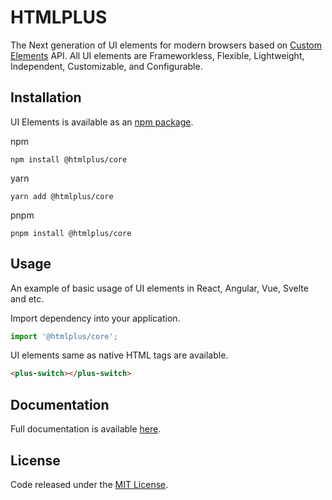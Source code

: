 # HTMLPLUS

The Next generation of UI elements for modern browsers based on [Custom Elements](https://mdn.io/custom-elements) API. All UI elements are Frameworkless, Flexible, Lightweight, Independent, Customizable, and Configurable.

## Installation

UI Elements is available as an [npm package](https://npmjs.com/package/@htmlplus/core).

npm

```
npm install @htmlplus/core
```

yarn

```
yarn add @htmlplus/core
```

pnpm

```
pnpm install @htmlplus/core
```

## Usage

An example of basic usage of UI elements in React, Angular, Vue, Svelte and etc.

Import dependency into your application.

```js
import '@htmlplus/core';
```

UI elements same as native HTML tags are available.

```html
<plus-switch></plus-switch>
```

## Documentation

Full documentation is available [here](https://htmlplus.io).

## License

Code released under the [MIT License](https://github.com/htmlplus/core/blob/main/LICENSE).
